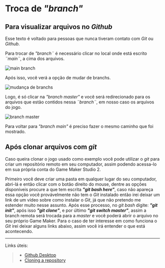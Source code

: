 # Troca de *"branch"*

## Para visualizar arquivos no *Github*

Esse texto é voltado para pessoas que nunca tiveram contato com *Git* ou *Github*.

Para trocar de *"branch¨* é necessário clicar no local onde está escrito *¨main¨*, a cima dos arquivos.

![main branch](https://user-images.githubusercontent.com/112759509/200190613-c08f250b-02c3-45ff-898e-a4c16f89b8be.png)

Após isso, você verá a opção de mudar de branchs. 

![mudança de branchs](https://user-images.githubusercontent.com/112759509/200190837-a2aedc1f-70c7-4cde-a568-b04ac5cb84c5.png)

Logo, é só clicar na *"branch master"* e você será redirecionado para os arquivos que estão contidos nessa *¨branch¨*, em nosso caso os arquivos do jogo.

![branch master](https://user-images.githubusercontent.com/112759509/200190990-b6c416e9-3587-4666-87b0-e6c41a6ba6d2.png)

Para voltar para *"branch main"* é preciso fazer o mesmo caminho que foi mostrado.

## Após clonar arquivos com *git*

Caso queira clonar o jogo usado como exemplo você pode utilizar o *git* para criar um repositório remoto em seu computador, assim podendo acessa-lo em sua própria conta do Game Maker Studio 2.

Primeiro você deve criar uma pasta em qualquer lugar do seu computador, abri-lá e então clicar com o botão direito do mouse, dentre as opções disponíveis procure a que tem escrita ***"git bash here"***, caso não apareça essa opção você provávelmente não tem o *Git* instalado então irei deixar um link de um vídeo sobre como instalar o *Git*, já que não pretendo me estender muito nesse assunto. Após esse processo, no *git bash* digite: ***"git init"***, após isso ***"git clone"***, e por último ***"git switch master"***, assim a branch remota será trocada para a *master* e você poderá abrir o arquivo no seu próprio Game Maker. Para o caso de ter interesse em como funciona o *Git* irei deixar alguns links abaixo, assim você irá entender o que está acontecendo.

---

Links úteis:
>- [Github Desktop](https://www.youtube.com/watch?v=xEKo29OWILE&list=PLHz_AreHm4dm7ZULPAmadvNhH6vk9oNZA)
>- [Cloning a repository](https://docs.github.com/pt/repositories/creating-and-managing-repositories/cloning-a-repository)
>


